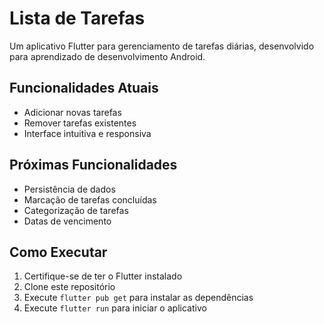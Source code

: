 # Lista de Tarefas

Um aplicativo Flutter para gerenciamento de tarefas diárias, desenvolvido para aprendizado de desenvolvimento Android.

## Funcionalidades Atuais

- Adicionar novas tarefas
- Remover tarefas existentes
- Interface intuitiva e responsiva

## Próximas Funcionalidades

- Persistência de dados
- Marcação de tarefas concluídas
- Categorização de tarefas
- Datas de vencimento

## Como Executar

1. Certifique-se de ter o Flutter instalado
2. Clone este repositório
3. Execute `flutter pub get` para instalar as dependências
4. Execute `flutter run` para iniciar o aplicativo
